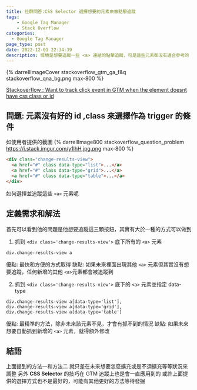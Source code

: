 ```yaml
---
title: 社群問答:CSS Selector 選擇想要的元素來做點擊追蹤
tags:
	- Google Tag Manager
	- Stack Overflow
categories:
  - Google Tag Manager
page_type: post
date: 2022-12-01 22:34:39
description: 情境是想要追蹤一些 <a> 連結的點擊追蹤，可是這些元素都沒有適合參考的 id, class。唯一看起來可以使用的就是 data-type 的屬性，如何使用 CSS Selector 在做到
---
```


{% darrellImageCover stackoverflow_gtm_ga_f&q stackoverflow_qna_bg.png max-800 %}

[Stackoverflow : Want to track click event in GTM when the element doesnt have css class or id](https://stackoverflow.com/questions/74555896/want-to-track-click-event-in-gtm-when-the-element-doesnt-have-css-class-or-id/)

## 問題: 元素沒有好的 id ,class 來選擇作為 trigger 的條件

如使用者提供的截圖
{% darrellImage800 stackoverflow_question_problem https://i.stack.imgur.com/y1lhH.jpg.png max-800 %}

```html
<div class="change-results-view">
  <a href="#" class data-type="list">...</a>
  <a href="#" class data-type="grid">...</a>
  <a href="#" class data-type="table">...</a>
</div>
```

如何選擇並追蹤這些 `<a>` 元素呢

## 定義需求和解法

首先可以看到他的問題是他想要追蹤這三顆按鈕，其實有大於一種的方式可以做到

1. 抓到 `<div class='change-results-view'>` 底下所有的 `<a>` 元素

```
div.change-results-view a
```

優點: 最快和方便的方式取得
缺點: 如果未來裡面出現其他 `<a>` 元素但其實沒有想要追蹤，任何新增的其他 `<a>`元素都會被追蹤到

2. 抓到 `<div class='change-results-view'>` 底下的 `<a>` 元素並指定 data-type
```
div.change-results-view a[data-type='list'],
div.change-results-view a[data-type='grid'],
div.change-results-view a[data-type='table']
```

優點: 最精準的方法，除非未來該元素不見，才會有抓不到的情況
缺點: 如果未來想要自動抓到新增的 `<a>` 元素，就得額外修改

## 結語

上面提到的方法一和方法二
就只差在未來想要怎麼擴充或是不須擴充等等狀況來調整
另外 **CSS Selector** 的技巧在 GTM 追蹤上也是會一直應用到的
或許上面提供的選擇方式也不是最好的，可能有其他更好的方法等待發掘
